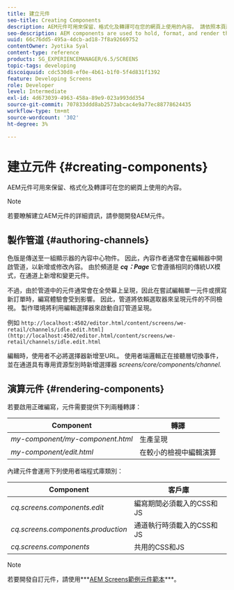 ```yaml
---
title: 建立元件
seo-title: Creating Components
description: AEM元件可用來保留、格式化及轉譯可在您的網頁上使用的內容。 請依照本頁所述操作，瞭解製作管道和演算元件的相關資訊。
seo-description: AEM components are used to hold, format, and render the content made available on your webpages. Follow this page to learn about authoring channels and rendering components.
uuid: 66c76dd5-495a-4dcb-ad18-7f8a92669752
contentOwner: Jyotika Syal
content-type: reference
products: SG_EXPERIENCEMANAGER/6.5/SCREENS
topic-tags: developing
discoiquuid: cdc530d8-ef0e-4b61-b1f0-5f4d831f1392
feature: Developing Screens
role: Developer
level: Intermediate
exl-id: 4d673039-4963-458a-89e9-023a993dd354
source-git-commit: 707833ddd8ab2573abcac4e9a77ec88778624435
workflow-type: tm+mt
source-wordcount: '302'
ht-degree: 3%

---
```


# 建立元件 {#creating-components}

AEM元件可用來保留、格式化及轉譯可在您的網頁上使用的內容。

>[!NOTE]
>
>若要瞭解建立AEM元件的詳細資訊，請參閱開發AEM元件。

## 製作管道 {#authoring-channels}

色版是傳送至一組顯示器的內容中心物件。 因此，內容作者通常會在編輯器中開啟管道，以新增或修改內容。 由於頻道是 ***cq：Page*** 它會遵循相同的傳統UX模式，在通道上新增和變更元件。

不過，由於管道中的元件通常會在全熒幕上呈現，因此在嘗試編輯單一元件或撰寫新訂單時，編寫體驗會受到影響。 因此，管道將依賴選取器來呈現元件的不同檢視。 製作環境將利用編輯選擇器來啟動自訂管道呈現。

例如 `http://localhost:4502/editor.html/content/screens/we-retail/channels/idle.edit.html](http://localhost:4502/editor.html/content/screens/we-retail/channels/idle.edit.html`

編輯時，使用者不必將選擇器新增至URL。 使用者端邏輯正在接聽層切換事件，並在通道具有專用資源型別時新增選擇器 *screens/core/components/channel.*

## 演算元件 {#rendering-components}

若要啟用正確編寫，元件需要提供下列兩種轉譯：

| **Component** | **轉譯** |
|---|---|
| *my-component/my-component.html* | 生產呈現 |
| *my-component/edit.html* | 在較小的檢視中編輯演算 |

內建元件會運用下列使用者端程式庫類別：

| **Component** | **客戶庫** |
|---|---|
| *cq.screens.components.edit* | 編寫期間必須載入的CSS和JS |
| *cq.screens.components.production* | 通道執行時須載入的CSS和JS |
| *cq.screens.components* | 共用的CSS和JS |

>[!NOTE]
>
>若要開發自訂元件，請使用***[AEM Screens範例元件範本](https://github.com/Adobe-Marketing-Cloud/aem-screens-component-template)***。
